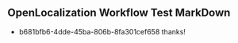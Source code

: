 ## OpenLocalization Workflow Test MarkDown
* b681bfb6-4dde-45ba-806b-8fa301cef658 thanks!

<!--HONumber=Aug16_HO4-->


